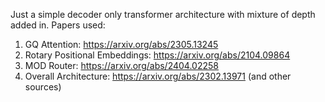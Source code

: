 Just a simple decoder only transformer architecture with mixture of depth added in.
Papers used:
1) GQ Attention: https://arxiv.org/abs/2305.13245
2) Rotary Positional Embeddings: https://arxiv.org/abs/2104.09864
3) MOD Router: https://arxiv.org/abs/2404.02258
4) Overall Architecture: https://arxiv.org/abs/2302.13971 (and other sources)

